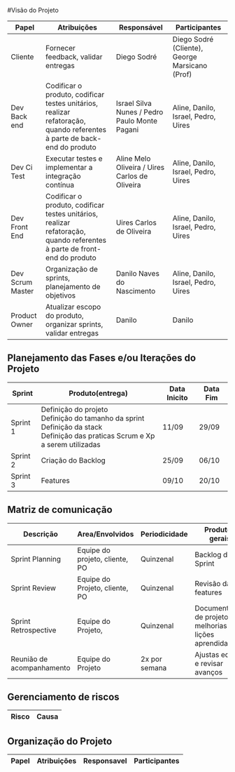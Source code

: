 #Visão do Projeto

|       Papel      | Atribuições | Responsável | Participantes |
|------------------|-------------| ------------|-----------------|
|Cliente           | Fornecer feedback, validar entregas | Diego Sodré | Diego Sodré (Cliente), George Marsicano (Prof)
| Dev Back end     | Codificar o produto, codificar testes unitários, realizar refatoração, quando referentes à parte de back-end do produto​ | Israel Silva Nunes /  Pedro Paulo Monte Pagani​ | Aline, Danilo, Israel, Pedro, Uires |
| Dev Ci Test      | Executar testes e implementar a integração contínua | Aline Melo Oliveira /  Uires Carlos de Oliveira​ | Aline, Danilo, Israel, Pedro, Uires |
| Dev Front End    | Codificar o produto, codificar testes unitários, realizar refatoração, quando referentes à parte de front-end do produto | Uires Carlos de Oliveira​ | Aline, Danilo, Israel, Pedro, Uires |
| Dev Scrum Master | Organização de sprints, planejamento de objetivos​​ | Danilo Naves do Nascimento | Aline, Danilo, Israel, Pedro, Uires |
|Product Owner   |Atualizar escopo do produto, organizar sprints, validar entregas| Danilo | Danilo

## Planejamento das Fases e/ou Iterações do Projeto

| Sprint   | Produto(entrega) | Data Inicito | Data Fim |
| ------   | ---------------- | ------------ | -------- |
| Sprint 1 | Definição do projeto <br> Definição do tamanho da sprint <br> Definição da stack <br> Definição das praticas Scrum e Xp a serem utilizadas | 11/09 | 29/09 |
| Sprint 2 | Criação do Backlog | 25/09 | 06/10 |
| Sprint 3 | Features <a definir> | 09/10 | 20/10 |

## Matriz de comunicação 

| Descrição       | Area/Envolvidos         | Periodicidade | Produtos gerais                        |
| ---------       | ---------------         | ------------- | ---------------                        |
| Sprint Planning | Equipe do projeto, cliente, PO     | Quinzenal     | Backlog da Sprint                      |
| Sprint Review   | Equipe do Projeto, cliente, PO       | Quinzenal     | Revisão das features                   |
| Sprint Retrospective | Equipe do Projeto,   | Quinzenal     | Documentação de projeto, melhorias e lições aprendidas  |
| Reunião de acompanhamento  | Equipe do Projeto     | 2x por semana        | Ajustas equipe e revisar avanços |

## Gerenciamento de riscos 


| Risco                        | Causa                                                                             |
| -----------------------------| ----------------------------------------------------------------------------------|


## Organização do Projeto

| Papel            | Atribuições | Responsavel | Participantes |
|------------------| ------------| ------------| ------------- |
